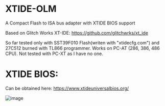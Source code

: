 # XTIDE-OLM
A Compact Flash to ISA bus adapter with XTIDE BIOS support

Based on Glitch Works XT-IDE: https://github.com/glitchwrks/xt_ide


So far tested only with SST39F010 Flash(writen with "xtidecfg.com") and 27C512 burned with TL866 programmer.
Works on PC-AT (286, 386, 486 CPU). Not tested with PC-XT as I have no one.

# XTIDE BIOS:
Can be obtained here: https://www.xtideuniversalbios.org/


![image](https://user-images.githubusercontent.com/81614352/210622587-e67f588a-6c4d-4cc8-9c85-02a1a3515ecb.png)
